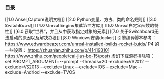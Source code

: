 ### 目录
[[1.0 Ansel_Capture说明文档]]
[[2.0 Python变量、方法、类的命名规则]]
[[3.0 SwitchBoard]]
[[4.0 Unreal Engine集成第三方库]]
[[5.0 Unreal自定义函数的特性]]
[[6.0 获取”世界“，并且从中获取指定对象的元素]]
[[7.0 关于Switchboard无法启动的原因以及解决办法]]
[[8.0 Windows安装docker]]
引擎编译脚本参考：https://www.edwardbeazer.com/unreal-installed-builds-rocket-buids/
P4 的一些设置：
https://zhuanlan.zhihu.com/p/414193101
https://www.zhihu.com/people/cai-jian-bo-15/posts
虚幻下载源码排除项：
set PROMPT_ARGUMENT=--prompt --threads=20 -exclude=VS2012 --exclude=VS2013 --exclude=Linux --exclude=IOS --exclude=Mac --exclude=Andriod --exclude=TVOS
